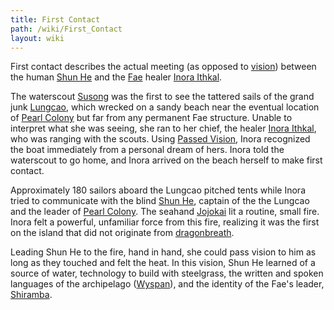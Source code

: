 ```yaml
---
title: First Contact
path: /wiki/First_Contact
layout: wiki
---
```


First contact describes the actual meeting (as opposed to
[vision](/wiki/Vision_of_Landfall "wikilink")) between the human [Shun
He](/wiki/Shun_He "wikilink") and the [Fae](Fae "wikilink") healer [Inora
Ithkal](/wiki/Inora_Ithkal "wikilink").

The waterscout [Susong](/wiki/Susong "wikilink") was the first to see the
tattered sails of the grand junk [Lungcao](/wiki/Lungcao "wikilink"), which
wrecked on a sandy beach near the eventual location of [Pearl
Colony](/wiki/Pearl_Colony "wikilink") but far from any permanent Fae
structure. Unable to interpret what she was seeing, she ran to her
chief, the healer [Inora Ithkal](/wiki/Inora_Ithkal "wikilink"), who was
ranging with the scouts. Using [Passed
Vision](/wiki/Passed_Vision "wikilink"), Inora recognized the boat immediately
from a personal dream of hers. Inora told the waterscout to go home, and
Inora arrived on the beach herself to make first contact.

Approximately 180 sailors aboard the Lungcao pitched tents while Inora
tried to communicate with the blind [Shun He](/wiki/Shun_He "wikilink"),
captain of the the Lungcao and the leader of [Pearl
Colony](/wiki/Pearl_Colony "wikilink"). The seahand
[Jojokai](/wiki/Jojokai "wikilink") lit a routine, small fire. Inora felt a
powerful, unfamiliar force from this fire, realizing it was the first on
the island that did not originate from
[dragonbreath](dragonbreath "wikilink").

Leading Shun He to the fire, hand in hand, she could pass vision to him
as long as they touched and felt the heat. In this vision, Shun He
learned of a source of water, technology to build with steelgrass, the
written and spoken languages of the archipelago
([Wyspan](/wiki/Wyspan "wikilink")), and the identity of the Fae's leader,
[Shiramba](/wiki/Shiramba "wikilink").
